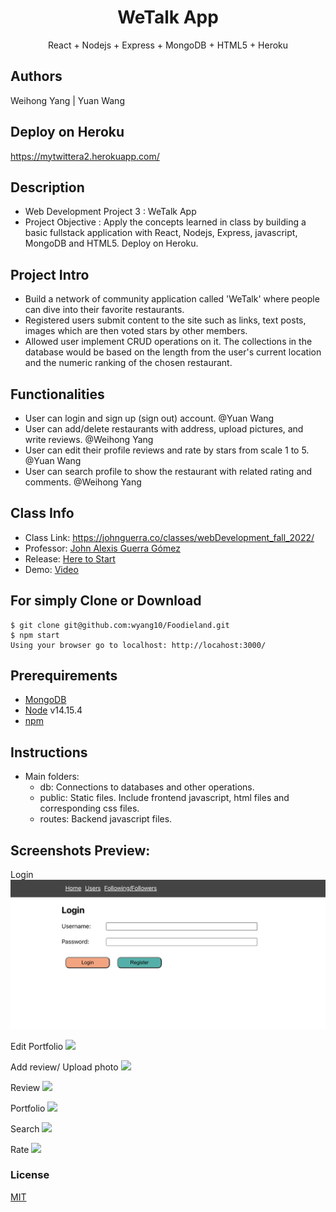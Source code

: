  
<h1 align="center">
WeTalk App
</h1>
<p align="center">
React + Nodejs + Express + MongoDB + HTML5 + Heroku
</p>

## Authors
Weihong Yang | Yuan Wang

## Deploy on Heroku
https://mytwittera2.herokuapp.com/


## Description
- Web Development Project 3 : WeTalk App
- Project Objective : Apply the concepts learned in class by building a basic fullstack application with React, Nodejs, Express, javascript, MongoDB and HTML5. Deploy on Heroku.

## Project Intro
- Build a network of community application called 'WeTalk' where people can dive into their favorite restaurants. 
- Registered users submit content to the site such as links, text posts, images which are then voted stars by other members. 
- Allowed user implement CRUD operations on it. The collections in the database would be based on the length from the user's current location and the numeric ranking of the chosen restaurant.

## Functionalities
- User can login and sign up (sign out) account. @Yuan Wang
- User can add/delete restaurants with address, upload pictures, and write reviews. @Weihong Yang
- User can edit their profile reviews and rate by stars from scale 1 to 5. @Yuan Wang 
- User can search profile to show the restaurant with related rating and comments. @Weihong Yang

## Class Info
- Class Link: https://johnguerra.co/classes/webDevelopment_fall_2022/
- Professor: <a href="https://johnguerra.co/"> John Alexis Guerra Gómez </a>
- Release: <a href="https://mytwittera2.herokuapp.com/"> Here to Start </a>
- Demo: <a href=""> Video </a>



## For simply Clone or Download
```terminal
$ git clone git@github.com:wyang10/Foodieland.git
$ npm start
Using your browser go to localhost: http://locahost:3000/
```

## Prerequirements
- [MongoDB](https://www.mongodb.com/3)
- [Node](https://nodejs.org/en/download/) v14.15.4
- [npm](https://nodejs.org/en/download/package-manager/)

## Instructions
- Main folders:
  * db: Connections to databases and other operations.
  * public: Static files. Include frontend javascript, html files and corresponding css files.
  * routes: Backend javascript files.

## Screenshots Preview:
Login
![](Screenshots/login.png)

Edit Portfolio
![](Screenshots/edit_portfolio.png)

Add review/ Upload photo
![](Screenshots/add_upload.png)

Review
![](Screenshots/review.png)

Portfolio
![](Screenshots/portfolio.png)

Search
![](Screenshots/search.png)

Rate
![](Screenshots/rate.png)


### License
[MIT](LICENSE)

